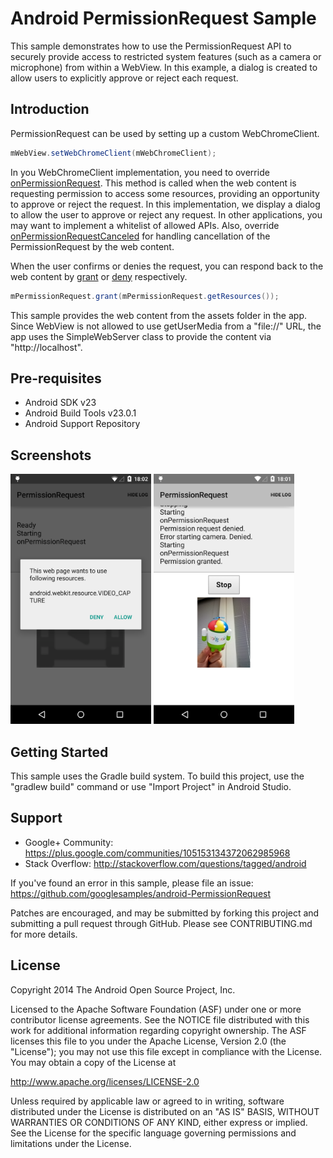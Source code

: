 
Android PermissionRequest Sample
===================================

This sample demonstrates how to use the PermissionRequest API to
securely provide access to restricted system features (such as a
camera or microphone) from within a WebView. In this example, a dialog
is created to allow users to explicitly approve or reject each
request.

Introduction
------------

PermissionRequest can be used by setting up a custom WebChromeClient.

```java
mWebView.setWebChromeClient(mWebChromeClient);
```

In you WebChromeClient implementation, you need to override
[onPermissionRequest][1]. This method is called when the web content
is requesting permission to access some resources, providing an
opportunity to approve or reject the request. In this implementation,
we display a dialog to allow the user to approve or reject any
request. In other applications, you may want to implement a whitelist
of allowed APIs.  Also, override [onPermissionRequestCanceled][2] for
handling cancellation of the PermissionRequest by the web content.

When the user confirms or denies the request, you can respond back to
the web content by [grant][3] or [deny][4] respectively.

```java
mPermissionRequest.grant(mPermissionRequest.getResources());
```

This sample provides the web content from the assets folder in the
app. Since WebView is not allowed to use getUserMedia from a "file://"
URL, the app uses the SimpleWebServer class to provide the content via
"http://localhost".

[1]: http://developer.android.com/reference/android/webkit/WebChromeClient.html#onPermissionRequest(android.webkit.PermissionRequest)
[2]: http://developer.android.com/reference/android/webkit/WebChromeClient.html#onPermissionRequestCanceled(android.webkit.PermissionRequest)
[3]: http://developer.android.com/reference/android/webkit/PermissionRequest.html#grant(java.lang.String[])
[4]: http://developer.android.com/reference/android/webkit/PermissionRequest.html#deny()

Pre-requisites
--------------

- Android SDK v23
- Android Build Tools v23.0.1
- Android Support Repository

Screenshots
-------------

<img src="screenshots/image1.png" height="400" alt="Screenshot"/> <img src="screenshots/image2.png" height="400" alt="Screenshot"/> 

Getting Started
---------------

This sample uses the Gradle build system. To build this project, use the
"gradlew build" command or use "Import Project" in Android Studio.

Support
-------

- Google+ Community: https://plus.google.com/communities/105153134372062985968
- Stack Overflow: http://stackoverflow.com/questions/tagged/android

If you've found an error in this sample, please file an issue:
https://github.com/googlesamples/android-PermissionRequest

Patches are encouraged, and may be submitted by forking this project and
submitting a pull request through GitHub. Please see CONTRIBUTING.md for more details.

License
-------

Copyright 2014 The Android Open Source Project, Inc.

Licensed to the Apache Software Foundation (ASF) under one or more contributor
license agreements.  See the NOTICE file distributed with this work for
additional information regarding copyright ownership.  The ASF licenses this
file to you under the Apache License, Version 2.0 (the "License"); you may not
use this file except in compliance with the License.  You may obtain a copy of
the License at

http://www.apache.org/licenses/LICENSE-2.0

Unless required by applicable law or agreed to in writing, software
distributed under the License is distributed on an "AS IS" BASIS, WITHOUT
WARRANTIES OR CONDITIONS OF ANY KIND, either express or implied.  See the
License for the specific language governing permissions and limitations under
the License.
